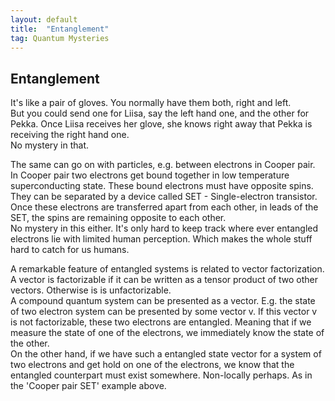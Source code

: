 ```yaml
---
layout: default
title:  "Entanglement"
tag: Quantum Mysteries
---
```


## Entanglement

It's like a pair of gloves. You normally have them both, right and left.  
But you could send one for Liisa, say the left hand one, and the other for Pekka. Once Liisa receives her glove, she knows right away that Pekka is receiving the right hand one.  
No mystery in that.

The same can go on with particles, e.g. between electrons in Cooper pair.  
In Cooper pair two electrons get bound together in low temperature superconducting state. These bound electrons must have opposite spins. They can be separated by a device called SET - Single-electron transistor. Once these electrons are transferred apart from each other, in leads of the SET, the spins are remaining opposite to each other.  
No mystery in this either. It's only hard to keep track where ever entangled electrons lie with limited human perception.
Which makes the whole stuff hard to catch for us humans.

A remarkable feature of entangled systems is related to vector factorization. A vector is factorizable if it can be written as a tensor product of two other vectors. Otherwise is is unfactorizable.  
A compound quantum system can be presented as a vector. E.g. the state of two electron system can be presented by some vector v. If this vector v is not factorizable, these two electrons are entangled. Meaning that if we measure the state of one of the  electrons, we immediately know the state of the other.  
On the other hand, if we have such a entangled state vector for a system of two electrons and get hold on one of the electrons, we know that the entangled counterpart must exist somewhere. Non-locally perhaps. As in the 'Cooper pair SET' example above.
